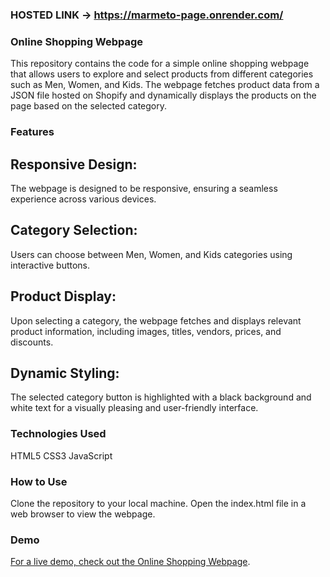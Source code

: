 ### HOSTED LINK -> https://marmeto-page.onrender.com/
### Online Shopping Webpage
This repository contains the code for a simple online shopping webpage that allows users to explore and select products from different categories such as Men, Women, and Kids. The webpage fetches product data from a JSON file hosted on Shopify and dynamically displays the products on the page based on the selected category.

### Features
## Responsive Design: 
The webpage is designed to be responsive, ensuring a seamless experience across various devices.
## Category Selection: 
Users can choose between Men, Women, and Kids categories using interactive buttons.
## Product Display: 
Upon selecting a category, the webpage fetches and displays relevant product information, including images, titles, vendors, prices, and discounts.
## Dynamic Styling: 
The selected category button is highlighted with a black background and white text for a visually pleasing and user-friendly interface.

### Technologies Used
HTML5
CSS3
JavaScript

### How to Use
Clone the repository to your local machine.
Open the index.html file in a web browser to view the webpage.

### Demo
[For a live demo, check out the Online Shopping Webpage](https://marmeto-page.onrender.com/).



